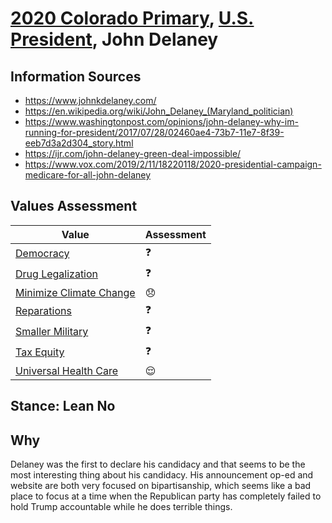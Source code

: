 # [2020 Colorado Primary](../README.md), [U.S. President](README.md), John Delaney

## Information Sources

* https://www.johnkdelaney.com/
* https://en.wikipedia.org/wiki/John_Delaney_(Maryland_politician)
* https://www.washingtonpost.com/opinions/john-delaney-why-im-running-for-president/2017/07/28/02460ae4-73b7-11e7-8f39-eeb7d3a2d304_story.html
* https://ijr.com/john-delaney-green-deal-impossible/
* https://www.vox.com/2019/2/11/18220118/2020-presidential-campaign-medicare-for-all-john-delaney

## Values Assessment

| Value                                                 | Assessment     |
| ----------------------------------------------------- | -------------- |
| [Democracy](democracy.md)                             | :question:     |
| [Drug Legalization](drug_legalization.md)             | :question:     |
| [Minimize Climate Change](minimize_climate_change.md) | :disappointed: |
| [Reparations](reparations.md)                         | :question:     |
| [Smaller Military](smaller_military.md)               | :question:     |
| [Tax Equity](tax_equity.md)                           | :question:     |
| [Universal Health Care](universal_health_care.md)     | :relieved:     |

## Stance: Lean No

## Why

Delaney was the first to declare his candidacy and that seems to be the most interesting thing about his candidacy. His announcement op-ed and website are both very focused on bipartisanship, which seems like a bad place to focus at a time when the Republican party has completely failed to hold Trump accountable while he does terrible things.
